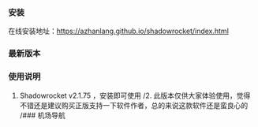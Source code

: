 ### 安装
在线安装地址：https://azhanlang.github.io/shadowrocket/index.html
### 最新版本
### 使用说明
1. Shadowrocket v2.1.75 ，安装即可使用
/2. 此版本仅供大家体验使用，觉得不错还是建议购买正版支持一下软件作者，总的来说这款软件还是蛮良心的
/### 机场导航


